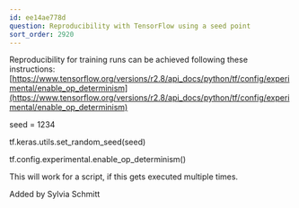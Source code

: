 ```yaml
---
id: ee14ae778d
question: Reproducibility with TensorFlow using a seed point
sort_order: 2920
---
```


Reproducibility for training runs can be achieved following these instructions: [https://www.tensorflow.org/versions/r2.8/api_docs/python/tf/config/experimental/enable_op_determinism](https://www.tensorflow.org/versions/r2.8/api_docs/python/tf/config/experimental/enable_op_determinism)

seed = 1234

tf.keras.utils.set_random_seed(seed)

tf.config.experimental.enable_op_determinism()

This will work for a script, if this gets executed multiple times.

Added by Sylvia Schmitt

